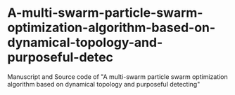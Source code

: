 # A-multi-swarm-particle-swarm-optimization-algorithm-based-on-dynamical-topology-and-purposeful-detec
Manuscript and Source code of "A multi-swarm particle swarm optimization algorithm
based on dynamical topology and purposeful detecting"

